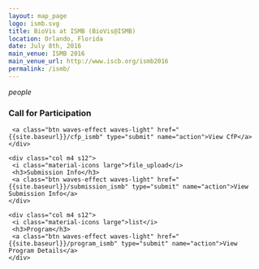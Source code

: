 ```yaml
---
layout: map_page
logo: ismb.svg
title: BioVis at ISMB (BioVis@ISMB)
location: Orlando, Florida
date: July 8th, 2016
main_venue: ISMB 2016
main_venue_url: http://www.iscb.org/ismb2016
permalink: /ismb/
---
```


<div class="row center-align">
    <div class="col m4 s12">
     <i class="material-icons large">people</i>
     <h3>Call for Participation</h3>
     
     <a class="btn waves-effect waves-light" href="{{site.baseurl}}/cfp_ismb" type="submit" name="action">View CfP</a>
    </div>
    
    <div class="col m4 s12">
     <i class="material-icons large">file_upload</i>
     <h3>Submission Info</h3>
     <a class="btn waves-effect waves-light" href="{{site.baseurl}}/submission_ismb" type="submit" name="action">View Submission Info</a>
    </div>
    
    <div class="col m4 s12">
     <i class="material-icons large">list</i>
     <h3>Program</h3>
     <a class="btn waves-effect waves-light" href="{{site.baseurl}}/program_ismb" type="submit" name="action">View Program Details</a>
    </div>
</div>

<br/>
<br/>


<script>
map.insert_map('map', {place: 'Orlando Florida', title: 'ISMB 2016'})    
</script>
